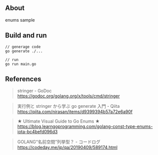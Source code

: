 ## About

enums sample

## Build and run

```
// generage code
go generate ./...

// run
go run main.go
```

## References

> stringer - GoDoc  
> https://godoc.org/golang.org/x/tools/cmd/stringer

> 実行例と stringer から学ぶ go generate 入門 - Qiita  
> https://qiita.com/nirasan/items/d9399394b57a72e6a90f

> ★ Ultimate Visual Guide to Go Enums ★  
> https://blog.learngoprogramming.com/golang-const-type-enums-iota-bc4befd096d3

> GOLANG“名前空間”列挙型？ - コードログ  
> https://codeday.me/jp/qa/20190409/589174.html
